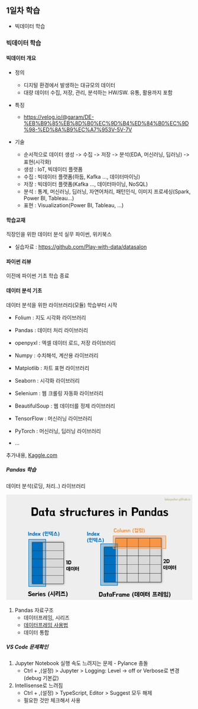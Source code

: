 ## 1일차 학습
- 빅데이터 학습

### 빅데이터 학습

#### 빅데이터 개요
- 정의
    - 디지털 환경에서 발생하는 대규모의 데이터
    - 대량 데이터 수집, 저장, 관리, 분석하는 HW/SW. 유통, 활용까지 포함
- 특징
    - https://velog.io/@garam/DE-%EB%B9%85%EB%8D%B0%EC%9D%B4%ED%84%B0%EC%9D%98-%ED%8A%B9%EC%A7%953V-5V-7V 

- 기술 
    - 순서적으로 데이터 생성 -> 수집 -> 저장 -> 분석(EDA, 머신러닝, 딥러닝) -> 표현(시각화)
    - 생성 : IoT, 빅데이터 플랫폼
    - 수집 : 빅데이터 플랫폼(하둡, Kafka ..., 데이터마이닝)
    - 저장 : 빅데이터 플랫폼(Kafka ..., 데이터마이닝, NoSQL)
    - 분석 : 통계, 머신러닝, 딥러닝, 자연어처리, 패턴인식, 이미지 프로세싱(Spark, Power BI, Tableau...)
    - 표현 : Visualization(Power BI, Tableau, ...)

#### 학습교재
직장인을 위한 데이터 분석 실무 파이썬, 위키북스

- 실습자료 : https://github.com/Play-with-data/datasalon 

#### 파이썬 리뷰
이전에 파이썬 기초 학습 종료

#### 데이터 분석 기초
데이터 분석을 위한 라이브러리(모듈) 학습부터 시작
- Folium : 지도 시각화 라이브러리 
- Pandas : 데이터 처리 라이브러리
- openpyxl : 엑셀 데이터 로드, 저장 라이브러리
- Numpy : 수치해석, 계산용 라이브러리
- Matplotlib : 차트 표현 라이브러리
- Seaborn : 시각화 라이브러리

- Selenium : 웹 크롤링 자동화 라이브러리
- BeautifulSoup : 웹 데이터를 정제 라이브러리

- TensorFlow : 머신러닝 라이브러리
- PyTorch : 머신러닝, 딥러닝 라이브러리
- ...

추가내용, [Kaggle.com](https://www.kaggle.com/) 

##### Pandas 학습
데이터 분석(로딩, 처리..) 라이브러리

![자료구조](https://raw.githubusercontent.com/riversoso/bigdata-analysis-2024/main/images/ba001.png)

1. Pandas 자료구조
    - 데이터프레임, 시리즈
    - [데이터프레임 사용법](https://github.com/riversoso/bigdata-analysis-2024/blob/main/day01/da01_pandas_basic.ipynb)
    - 데이터 통합


##### VS Code 문제확인
1. Jupyter Notebook 실행 속도 느려지는 문제 - Pylance 충돌
    - Ctrl + ,(설정) > Jupyter > Logging: Level -> off or Verbose로 변경(debug 기본값)
2. Intellisense로 느려짐
    - Ctrl + ,(설정) > TypeScript, Editor > Suggest 모두 해제
    - 필요한 것만 체크해서 사용
    

